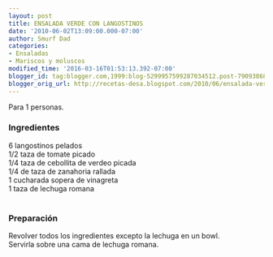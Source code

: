 ```yaml
---
layout: post
title: ENSALADA VERDE CON LANGOSTINOS
date: '2010-06-02T13:09:00.000-07:00'
author: Smurf Dad
categories:
- Ensaladas
- Mariscos y moluscos
modified_time: '2016-03-16T01:53:13.392-07:00'
blogger_id: tag:blogger.com,1999:blog-5299957599287034512.post-7909386812165389118
blogger_orig_url: http://recetas-desa.blogspot.com/2010/06/ensalada-verde-con-langostinos.html
---
```


Para 1 personas.<br /><h3>Ingredientes</h3>6 langostinos pelados<br />1/2 taza de tomate picado<br />1/4 taza de cebollita de verdeo picada<br />1/4 de taza de zanahoria rallada<br />1 cucharada sopera de vinagreta<br />1 taza de lechuga romana<br /><br /><h3>Preparación</h3>Revolver todos los ingredientes excepto la lechuga en un bowl.<br />Servirla sobre una cama de lechuga romana.